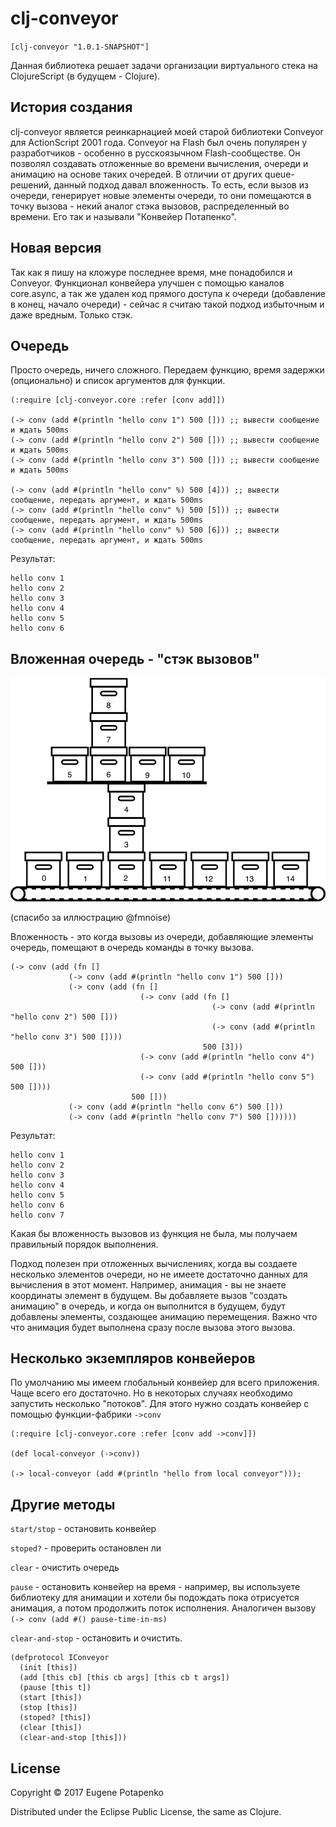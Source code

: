 # clj-conveyor

`[clj-conveyor "1.0.1-SNAPSHOT"]`

Данная библиотека решает задачи организации виртуального стека на ClojureScript (в будущем - Clojure).

## История создания

clj-conveyor является реинкарнацией моей старой библиотеки Conveyor для ActionScript 2001 года. Conveyor на Flash был очень популярен у разработчиков - особенно в русскоязычном Flash-сообществе. Он позволял создавать отложенные во времени вычисления, очереди и анимацию на основе таких очередей. В отличии от других queue-решений, данный подход давал вложенность. То есть, если вызов из очереди, генерирует новые элементы очереди, то они помещаются в точку вызова - некий аналог стэка вызовов, распределенный во времени. Его так и называли "Конвейер Потапенко".

## Новая версия

Так как я пишу на кложуре последнее время, мне понадобился и Conveyor. 
Функционал конвейера улучшен с помощью каналов core.async, а так же удален код прямого доступа к очереди (добавление в конец, начало очереди) - сейчас я считаю такой подход избыточным и даже  вредным. Только стэк. 


## Очередь

Просто  очередь, ничего сложного. Передаем функцию, время задержки (опционально) и список аргументов для функции.

```
(:require [clj-conveyor.core :refer [conv add]])

(-> conv (add #(println "hello conv 1") 500 [])) ;; вывести сообщение и ждать 500ms
(-> conv (add #(println "hello conv 2") 500 [])) ;; вывести сообщение и ждать 500ms
(-> conv (add #(println "hello conv 3") 500 [])) ;; вывести сообщение и ждать 500ms

(-> conv (add #(println "hello conv" %) 500 [4])) ;; вывести сообщение, передать аргумент, и ждать 500ms
(-> conv (add #(println "hello conv" %) 500 [5])) ;; вывести сообщение, передать аргумент, и ждать 500ms
(-> conv (add #(println "hello conv" %) 500 [6])) ;; вывести сообщение, передать аргумент, и ждать 500ms
```

Результат:

```
hello conv 1
hello conv 2
hello conv 3
hello conv 4
hello conv 5
hello conv 6
```

## Вложенная очередь - "стэк вызовов"

![Конвейер (спасибо за иллюстрацию @fmnoise)](https://raw.githubusercontent.com/potapenko/clj-conveyor/master/image@2x.png)

(спасибо за иллюстрацию @fmnoise)

Вложенность - это когда вызовы из очереди, добавляющие элементы очередь, помещают в очередь команды в точку вызова.

```
(-> conv (add (fn []
             (-> conv (add #(println "hello conv 1") 500 []))
             (-> conv (add (fn []
                             (-> conv (add (fn []
                                             (-> conv (add #(println "hello conv 2") 500 []))
                                             (-> conv (add #(println "hello conv 3") 500 [])))
                                           500 [3]))
                             (-> conv (add #(println "hello conv 4") 500 []))
                             (-> conv (add #(println "hello conv 5") 500 [])))
                           500 []))
             (-> conv (add #(println "hello conv 6") 500 []))
             (-> conv (add #(println "hello conv 7") 500 [])))))
```
Результат:

```
hello conv 1
hello conv 2
hello conv 3
hello conv 4
hello conv 5
hello conv 6
hello conv 7
```

Какая бы вложенность вызовов из функция не была, мы получаем правильный порядок выполнения.

Подход полезен при отложенных вычислениях, когда вы создаете несколько элементов очереди, но не имеете достаточно данных для вычисления в этот момент. Например, анимация - вы не знаете координаты элемент в будущем. Вы добавляете вызов "создать анимацию" в очередь, и когда он выполнится в будущем, будут добавлены элементы, создающее анимацию перемещения.  Важно что что анимация будет выполнена сразу после вызова этого вызова. 


## Несколько экземпляров конвейеров

По умолчанию мы имеем глобальный конвейер для всего приложения. Чаще всего его достаточно. Но в некоторых случаях необходимо запустить несколько "потоков". Для этого нужно создать конвейер с помощью функции-фабрики `->conv`

```
(:require [clj-conveyor.core :refer [conv add ->conv]])

(def local-conveyor (->conv))

(-> local-conveyor (add #(println "hello from local conveyor")));
```


## Другие методы

`start/stop` -  остановить конвейер

`stoped?` - проверить остановлен ли

`clear` - очистить очередь 

`pause` - остановить конвейер на время - например, вы используете библиотеку для анимации и хотели бы подождать пока отрисуется анимация, а потом продолжить поток исполнения. Аналогичен вызову `(-> conv (add #() pause-time-in-ms)`

`clear-and-stop` - остановить и очистить. 

```
(defprotocol IConveyor
  (init [this])
  (add [this cb] [this cb args] [this cb t args])
  (pause [this t])
  (start [this])
  (stop [this])
  (stoped? [this])
  (clear [this])
  (clear-and-stop [this]))
```

## License

Copyright © 2017 Eugene Potapenko

Distributed under the Eclipse Public License, the same as Clojure.
